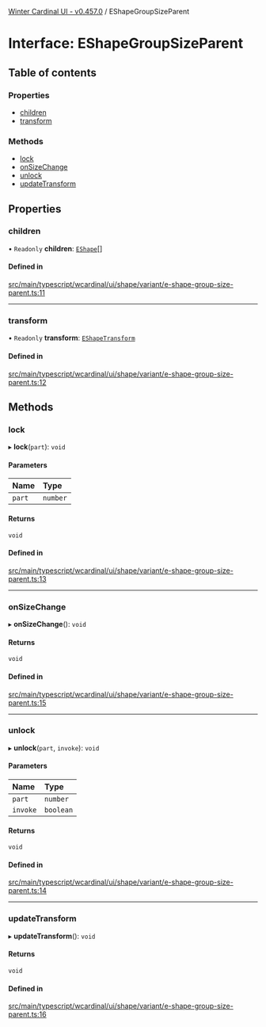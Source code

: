 [Winter Cardinal UI - v0.457.0](../index.md) / EShapeGroupSizeParent

# Interface: EShapeGroupSizeParent

## Table of contents

### Properties

- [children](EShapeGroupSizeParent.md#children)
- [transform](EShapeGroupSizeParent.md#transform)

### Methods

- [lock](EShapeGroupSizeParent.md#lock)
- [onSizeChange](EShapeGroupSizeParent.md#onsizechange)
- [unlock](EShapeGroupSizeParent.md#unlock)
- [updateTransform](EShapeGroupSizeParent.md#updatetransform)

## Properties

### children

• `Readonly` **children**: [`EShape`](EShape.md)[]

#### Defined in

[src/main/typescript/wcardinal/ui/shape/variant/e-shape-group-size-parent.ts:11](https://github.com/winter-cardinal/winter-cardinal-ui/blob/v0.457.0/src/main/typescript/wcardinal/ui/shape/variant/e-shape-group-size-parent.ts#L11)

___

### transform

• `Readonly` **transform**: [`EShapeTransform`](EShapeTransform.md)

#### Defined in

[src/main/typescript/wcardinal/ui/shape/variant/e-shape-group-size-parent.ts:12](https://github.com/winter-cardinal/winter-cardinal-ui/blob/v0.457.0/src/main/typescript/wcardinal/ui/shape/variant/e-shape-group-size-parent.ts#L12)

## Methods

### lock

▸ **lock**(`part`): `void`

#### Parameters

| Name | Type |
| :------ | :------ |
| `part` | `number` |

#### Returns

`void`

#### Defined in

[src/main/typescript/wcardinal/ui/shape/variant/e-shape-group-size-parent.ts:13](https://github.com/winter-cardinal/winter-cardinal-ui/blob/v0.457.0/src/main/typescript/wcardinal/ui/shape/variant/e-shape-group-size-parent.ts#L13)

___

### onSizeChange

▸ **onSizeChange**(): `void`

#### Returns

`void`

#### Defined in

[src/main/typescript/wcardinal/ui/shape/variant/e-shape-group-size-parent.ts:15](https://github.com/winter-cardinal/winter-cardinal-ui/blob/v0.457.0/src/main/typescript/wcardinal/ui/shape/variant/e-shape-group-size-parent.ts#L15)

___

### unlock

▸ **unlock**(`part`, `invoke`): `void`

#### Parameters

| Name | Type |
| :------ | :------ |
| `part` | `number` |
| `invoke` | `boolean` |

#### Returns

`void`

#### Defined in

[src/main/typescript/wcardinal/ui/shape/variant/e-shape-group-size-parent.ts:14](https://github.com/winter-cardinal/winter-cardinal-ui/blob/v0.457.0/src/main/typescript/wcardinal/ui/shape/variant/e-shape-group-size-parent.ts#L14)

___

### updateTransform

▸ **updateTransform**(): `void`

#### Returns

`void`

#### Defined in

[src/main/typescript/wcardinal/ui/shape/variant/e-shape-group-size-parent.ts:16](https://github.com/winter-cardinal/winter-cardinal-ui/blob/v0.457.0/src/main/typescript/wcardinal/ui/shape/variant/e-shape-group-size-parent.ts#L16)

